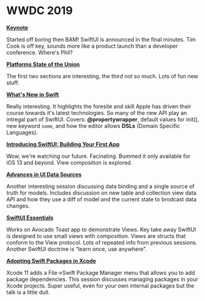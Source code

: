 # WWDC 2019

**[Keynote](https://developer.apple.com/videos/play/wwdc2019/101)**

Started off boring then BAM! SwiftUI is announced in the final minutes. Tim Cook is off key, sounds more like a product launch than a developer conference. Where's Phil?

**[Platforms State of the Union](https://developer.apple.com/videos/play/wwdc2019/103)**

The first two sections are interesting, the third not so much. Lots of fun new stuff.


**[What's New in Swift](https://developer.apple.com/videos/play/wwdc2019/402)**

Really interesting. It highlights the foresite and skill Apple has driven their course towards it's latest technologies. So many of the new API play an intregal part of SwiftUI. Covers: **@propertywrapper**, default values for init(), new keyword `some`, and how the editor allows **DSLs** (Domain Specific Languages).


**[Introducing SwiftUI: Building Your First App](https://developer.apple.com/videos/play/wwdc2019/204)**

Wow, we're watching our future. Facinating. Bummed it only available for iOS 13 and beyond. View composition is explored.

**[Advances in UI Data Sources](https://developer.apple.com/videos/play/wwdc2019/220)**

Another interesting session discussing data binding and a single source of truth for models. Includes discussion on new table and collection view data API and how they use a diff of model and the current state to brodcast data changes.

**[SwiftUI Essentials](https://developer.apple.com/videos/play/wwdc2019/216)**

Works on Avocado Toast app to demonstrate Views. Key take away SwiftUI is designed to use small views with composition. Views are structs that conform to the View protocol. Lots of repeated info from previous sessions. Another SwiftUI doctrine is “learn once, use anywhere”.

**[Adopting Swift Packages in Xcode](https://developer.apple.com/videos/play/wwdc2019/408)**

Xcode 11 adds a File->Swift Package Manager menu that allows you to add package dependencies. This session discusses managing packages in your Xcode projects. Super useful, even for your own internal packages but the talk is a little dull.
